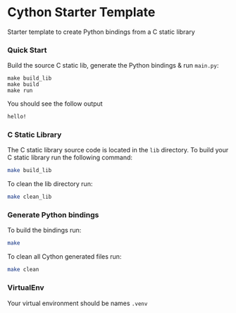 # Cython Starter Template
Starter template to create Python bindings from a C static library

### Quick Start
Build the source C static lib, generate the Python bindings
& run `main.py`:
```
make build_lib
make build
make run
```
You should see the follow output
```bash
hello!
```

### C Static Library
The C static library source code is located in the `lib` directory.
To build your C static library run the following command:
```bash
make build_lib
```

To clean the lib directory run:
```bash
make clean_lib
```

### Generate Python bindings
To build the bindings run:
```bash
make
```
To clean all Cython generated files run:
```bash
make clean
```

### VirtualEnv
Your virtual environment should be names `.venv`
